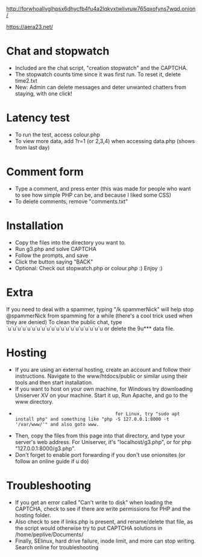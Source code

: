 http://forwhoallvglhpsx6dhycfb4fu4a2lqkvxtwlivruw765qxofyns7wqd.onion/

https://aera23.net/

# Chat and stopwatch
* Included are the chat script, "creation stopwatch" and the CAPTCHA.
* The stopwatch counts time since it was first run. To reset it, delete time2.txt
* New: Admin can delete messages and deter unwanted chatters from staying, with one click!
# Latency test
* To run the test, access colour.php
* To view more data, add ?r=1 (or 2,3,4) when accessing data.php (shows from last day)
# Comment form
* Type a comment, and press enter (this was made for people who want to see how simple PHP can be, and because I liked some CSS)
* To delete comments, remove "comments.txt"
# Installation
* Copy the files into the directory you want to.
* Run g3.php and solve CAPTCHA
* Follow the prompts, and save
* Click the button saying "BACK"
* Optional: Check out stopwatch.php or colour.php :)
Enjoy :)

# Extra
If you need to deal with a spammer,  typing "/k spammerNick" will help stop @spammerNick from spamming for a while
(there's a cool trick used when they are denied)
To clean the public chat, type \`u\`u\`u\`u\`u\`u\`u\`u\`u\`u\`u\`u\`u\`u\`u\`u\`u\`u\`u\`u or delete the 9u*** data file.

# Hosting
* If you are using an external hosting, create an account and follow their instructions. Navigate to the www/htdocs/public or similar using their tools and then start installation.
* If you want to host on your own machine, for Windows try downloading Uniserver XV on your machine. Start it up, Run Apache, and go to the www directory.
*                                          for Linux, try "sudo apt install php" and something like "php -S 127.0.0.1:8000 -t '/var/www/'" and also goto www.
* Then, copy the files from this page into that directory, and type your server's web address. For Uniserver, it's "localhost/g3.php", or for php "127.0.0.1:8000/g3.php".
* Don't forget to enable port forwarding if you don't use onionsites (or follow an online guide if u do)
# Troubleshooting
* If you get an error called "Can't write to disk" when loading the CAPTCHA, check to see if there are write permissions for PHP and the hosting folder.
* Also check to see if links.php is present, and rename/delete that file, as the script would otherwise try to put CAPTCHA solutions in /home/peplive/Documents/
* Finally, SElinux, hard drive failure, inode limit, and more can stop writing. Search online for troubleshooting
